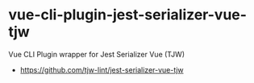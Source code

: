 # vue-cli-plugin-jest-serializer-vue-tjw

Vue CLI Plugin wrapper for Jest Serializer Vue (TJW)

* https://github.com/tjw-lint/jest-serializer-vue-tjw
